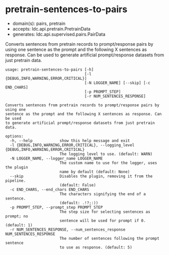 # pretrain-sentences-to-pairs

* domain(s): pairs, pretrain
* accepts: ldc.api.pretrain.PretrainData
* generates: ldc.api.supervised.pairs.PairData

Converts sentences from pretrain records to prompt/response pairs by using one sentence as the prompt and the following X sentences as response. Can be used to generate artificial prompt/response datasets from just pretrain data.

```
usage: pretrain-sentences-to-pairs [-h]
                                   [-l {DEBUG,INFO,WARNING,ERROR,CRITICAL}]
                                   [-N LOGGER_NAME] [--skip] [-c END_CHARS]
                                   [-p PROMPT_STEP]
                                   [-r NUM_SENTENCES_RESPONSE]

Converts sentences from pretrain records to prompt/response pairs by using one
sentence as the prompt and the following X sentences as response. Can be used
to generate artificial prompt/response datasets from just pretrain data.

options:
  -h, --help            show this help message and exit
  -l {DEBUG,INFO,WARNING,ERROR,CRITICAL}, --logging_level {DEBUG,INFO,WARNING,ERROR,CRITICAL}
                        The logging level to use. (default: WARN)
  -N LOGGER_NAME, --logger_name LOGGER_NAME
                        The custom name to use for the logger, uses the plugin
                        name by default (default: None)
  --skip                Disables the plugin, removing it from the pipeline.
                        (default: False)
  -c END_CHARS, --end_chars END_CHARS
                        The characters signifying the end of a sentence.
                        (default: .!?;:))
  -p PROMPT_STEP, --prompt_step PROMPT_STEP
                        The step size for selecting sentences as prompt; no
                        sentence will be used for prompt if 0. (default: 1)
  -r NUM_SENTENCES_RESPONSE, --num_sentences_response NUM_SENTENCES_RESPONSE
                        The number of sentences following the prompt sentence
                        to use as response. (default: 5)
```
